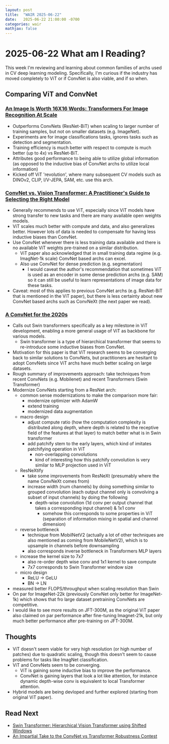 ```yaml
---
layout: post
title:  "WAIR 2025-06-22"
date:   2025-06-22 21:00:00 -0700
categories: wair
mathjax: false
---
```



# 2025-06-22 What am I Reading? 
This week I'm reviewing and learning about common families of archs used in CV deep learning modeling.
Specifically, I'm curious if the industry has moved completely to ViT or if ConvNet is also viable, and if so when.


## Comparing ViT and ConvNet
### [An Image Is Worth 16X16 Words: Transformers For Image Recognition At Scale](https://arxiv.org/abs/2010.11929)
- Outperforms ConvNets (ResNet-BiT) when scaling to larger number of training samples, but not on smaller datasets (e.g. ImageNet).
- Experiments are for image classifications tasks, ignores tasks such as detection and segmentation.
- Training efficiency is much better with respect to compute is much better (up to 4x) vs ResNet-BiT.
- Attributes good performance to being able to utilize global information (as opposed to the inductive bias of ConvNet archs to utilize local information)
- Kicked off ViT 'revolution', where many subsequent CV models such as DINOv2, CLIP, I/V-JEPA, SAM, etc. use this arch.


### [ConvNet vs. Vision Transformer: A Practitioner's Guide to Selecting the Right Model](https://tobiasvanderwerff.com/2024/05/15/cnn-vs-vit.html#summary-and-recommendations)
- Generally recommends to use ViT, especially since ViT models have strong transfer to new tasks and there are many available open weights models.
- ViT scales much better with compute and data, and also generalizes better. However lots of data is needed to compensate for having less inductive biases than ConvNet.
- Use ConvNet whenever there is less training data available and there is no available ViT weights pre-trained on a similar distribution.
    - ViT paper also acknowledged that in small training data regime (e.g. ImagNet-1k scale) ConvNet based archs can excel.
    - Also use ConvNet for dense prediction (e.g. segmentation)
        - I would caveat the author's recommendation that sometimes ViT is used as an encoder in some dense prediction archs (e.g. SAM) so it can still be useful to learn representations of image data for these tasks.
- Caveat: most of this applies to previous ConvNet archs (e.g. ResNet-BiT that is mentioned in the ViT paper), but there is less certainty about new ConvNet based archs such as ConvNeXt (the next paper we read).



### [A ConvNet for the 2020s](https://arxiv.org/abs/2201.03545)
- Calls out Swin transformers specifically as a key milestone in ViT development, enabling a more general usage of ViT as backbone for various models.
    - Swin transformer is a type of hierarchical transformer that seems to re-introduce some inductive biases from ConvNet.
- Motivation for this paper is that ViT research seems to be converging back to similar solutions to ConvNets, but practitioners are hesitant to adopt ConvNets since ViT archs have much better scaling on large datasets.
- Rough summary of improvements approach: take techniques from recent ConvNets (e.g. Mobilenet) and recent Transformers (Swin Transformer)
- Modernize ConvNets starting from a ResNet arch:
    - common sense modernizations to make the comparison more fair:
        - modernize optimizer with AdamW
        - extend training
        - modernized data augmentation
    - macro design
        - adjust compute ratio (how the computation complexity is distributed along depth, where depth is related to the receptive field of the features at that layer) to match better what is in Swin transformer
        - add patchify stem to the early layers, which kind of imitates patchifying operation in ViT
            - non-overlapping convolutions
            - kind of interesting how this patchify convolution is very similar to MLP projection used in ViT
    - ResNeXtify
        - take some improvements from ResNeXt (presumably where the name ConvNeXt comes from)
        - increase width (num channels) by doing something similar to grouped convolution (each output channel only is convolving a subset of input channels) by doing the following
            - depth-wise convolution (1d conv per output channel that takes a corresponding input channel) & 1x1 conv
                - somehow this corresponds to some properties in ViT (separation of information mixing in spatial and channel dimension)
    - reverse bottleneck
        - technique from MobilNetV2 (actually a lot of other techniques are also mentioned as coming from MobileNetV2), which is to upsample in channels before downsampling
        - also corresponds inverse bottleneck in Transformers MLP layers
    - increase the kernel size to 7x7
        - also re-order depth wise conv and 1x1 kernel to save compute
        - 7x7 corresponds to Swin Transformer window size
    - micro design
        - ReLU -> GeLU
        - BN -> LN
- measured better FLOPS/throughput when scaling resolution than Swin
- On par for ImageNet-22k (previously ConvNet only better for ImageNet-1k) which shows that fro large dataset pretraining ConvNets are competitive.
- I would like to see more results on JFT-300M, as the original ViT paper also claimed on par performance after fine-tuning Imagnet-21k, but only much better performance after pre-training on JFT-300M.




## Thoughts
- ViT doesn't seem viable for very high resolution (or high number of patches) due to quadratic scaling, though this doesn't seem to cause problems for tasks like ImagNet classification.
- ViT and ConvNets seem to be converging.
    - ViT is gaining some inductive bias to improve the performance.
    - ConvNet is gaining layers that look a lot like attention, for instance dynamic depth-wise conv is equivalent to local Transformer attention.
- Hybrid models are being devloped and further explored (starting from original ViT paper).




## Read Next
- [Swin Transformer: Hierarchical Vision Transformer using Shifted Windows](https://arxiv.org/abs/2103.14030)
- [An Impartial Take to the ConvNet vs Transformer Robustness Contest](https://arxiv.org/abs/2207.11347)
